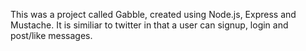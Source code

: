 This was a project called Gabble, created using Node.js, Express and Mustache. It is similiar to twitter in that a user can signup, login and post/like messages. 
